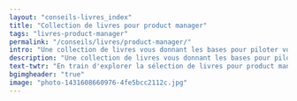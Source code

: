 ```yaml
---
layout: "conseils-livres_index"
title: "Collection de livres pour product manager"
tags: "livres-product-manager"
permalink: "/conseils/livres/product-manager/"
intro: "Une collection de livres vous donnant les bases pour piloter vos produits &amp; vos services. Optimisez votre réponse aux problématiques utilisateurs en explorant cette bibliothèque. N'hésitez pas à partager vos lectures."
description: "Une collection de livres vous donnant les bases pour piloter vos produits & services."
text-twtr: "En train d'explorer la sélection de livres pour product manager du @MagDuWebdesign"
bgimgheader: "true"
image: "photo-1431608660976-4fe5bcc2112c.jpg"
---
```


